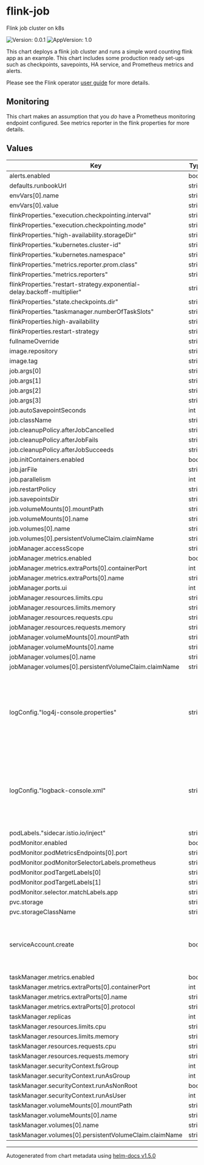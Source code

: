 # flink-job

Flink job cluster on k8s

![Version: 0.0.1](https://img.shields.io/badge/Version-0.0.1-informational?style=flat-square) ![AppVersion: 1.0](https://img.shields.io/badge/AppVersion-1.0-informational?style=flat-square)

This chart deploys a flink job cluster and runs a simple word counting flink app as an example.
This chart includes some production ready set-ups such as
checkpoints, savepoints, HA service, and Prometheus metrics and alerts.

Please see the Flink operator [user guide](https://github.com/GoogleCloudPlatform/flink-on-k8s-operator/blob/master/docs/user_guide.md) for more details.

## Monitoring

This chart makes an assumption that you _do_ have a Prometheus monitoring endpoint configured.
See metrics reporter in the flink properties for more details.

## Values

| Key | Type | Default | Description |
|-----|------|---------|-------------|
| alerts.enabled | bool | `true` |  |
| defaults.runbookUrl | string | `"https://github.com/Nextdoor/k8s-charts/blob/main/charts/flink-job/runbook.md"` |  |
| envVars[0].name | string | `"HADOOP_CLASSPATH"` |  |
| envVars[0].value | string | `"/opt/flink/opt/flink-metrics-prometheus-1.9.3.jar"` |  |
| flinkProperties."execution.checkpointing.interval" | string | `"10min"` |  |
| flinkProperties."execution.checkpointing.mode" | string | `"EXACTLY_ONCE"` |  |
| flinkProperties."high-availability.storageDir" | string | `"file:/savepoint/"` |  |
| flinkProperties."kubernetes.cluster-id" | string | `"{{ .Values.fullnameOverride }}"` |  |
| flinkProperties."kubernetes.namespace" | string | `"flink-sample-app"` |  |
| flinkProperties."metrics.reporter.prom.class" | string | `"org.apache.flink.metrics.prometheus.PrometheusReporter"` |  |
| flinkProperties."metrics.reporters" | string | `"prom"` |  |
| flinkProperties."restart-strategy.exponential-delay.backoff-multiplier" | string | `"2.0"` |  |
| flinkProperties."state.checkpoints.dir" | string | `"file:/savepoint/"` |  |
| flinkProperties."taskmanager.numberOfTaskSlots" | string | `"1"` |  |
| flinkProperties.high-availability | string | `"org.apache.flink.kubernetes.highavailability.KubernetesHaServicesFactory"` |  |
| flinkProperties.restart-strategy | string | `"exponential-delay"` |  |
| fullnameOverride | string | `"word-counting-cluster"` |  |
| image.repository | string | `"flink"` |  |
| image.tag | string | `"1.13.1"` |  |
| job.args[0] | string | `"--input"` |  |
| job.args[1] | string | `"./README.txt"` |  |
| job.args[2] | string | `"--output"` |  |
| job.args[3] | string | `"./OUTPUT.txt"` |  |
| job.autoSavepointSeconds | int | `30` |  |
| job.className | string | `"org.apache.flink.streaming.examples.wordcount.WordCount"` |  |
| job.cleanupPolicy.afterJobCancelled | string | `"KeepCluster"` |  |
| job.cleanupPolicy.afterJobFails | string | `"KeepCluster"` |  |
| job.cleanupPolicy.afterJobSucceeds | string | `"KeepCluster"` |  |
| job.initContainers.enabled | bool | `false` |  |
| job.jarFile | string | `"./examples/streaming/WordCount.jar"` |  |
| job.parallelism | int | `1` |  |
| job.restartPolicy | string | `"FromSavepointOnFailure"` |  |
| job.savepointsDir | string | `"/savepoint"` |  |
| job.volumeMounts[0].mountPath | string | `"/savepoint"` |  |
| job.volumeMounts[0].name | string | `"savepoint-storage"` |  |
| job.volumes[0].name | string | `"savepoint-storage"` |  |
| job.volumes[0].persistentVolumeClaim.claimName | string | `"word-counting-cluster-savepoint"` |  |
| jobManager.accessScope | string | `"Cluster"` |  |
| jobManager.metrics.enabled | bool | `true` |  |
| jobManager.metrics.extraPorts[0].containerPort | int | `9249` |  |
| jobManager.metrics.extraPorts[0].name | string | `"prom"` |  |
| jobManager.ports.ui | int | `8081` |  |
| jobManager.resources.limits.cpu | string | `"2"` |  |
| jobManager.resources.limits.memory | string | `"1400Mi"` |  |
| jobManager.resources.requests.cpu | string | `"100m"` |  |
| jobManager.resources.requests.memory | string | `"1000Mi"` |  |
| jobManager.volumeMounts[0].mountPath | string | `"/savepoint"` |  |
| jobManager.volumeMounts[0].name | string | `"savepoint-storage"` |  |
| jobManager.volumes[0].name | string | `"savepoint-storage"` |  |
| jobManager.volumes[0].persistentVolumeClaim.claimName | string | `"word-counting-cluster-savepoint"` |  |
| logConfig."log4j-console.properties" | string | `"rootLogger.level = INFO\nrootLogger.appenderRef.file.ref = LogFile\nrootLogger.appenderRef.console.ref = LogConsole\nappender.file.name = LogFile\nappender.file.type = File\nappender.file.append = false\nappender.file.fileName = ${sys:log.file}\nappender.file.layout.type = PatternLayout\nappender.file.layout.pattern = %d{yyyy-MM-dd HH:mm:ss,SSS} %-5p %-60c %x - %m%n\nappender.console.name = LogConsole\nappender.console.type = CONSOLE\nappender.console.layout.type = PatternLayout\nappender.console.layout.pattern = %d{yyyy-MM-dd HH:mm:ss,SSS} %-5p %-60c %x - %m%n\nlogger.akka.name = akka\nlogger.akka.level = INFO\nlogger.kafka.name= org.apache.kafka\nlogger.kafka.level = INFO\nlogger.hadoop.name = org.apache.hadoop\nlogger.hadoop.level = INFO\nlogger.zookeeper.name = org.apache.zookeeper\nlogger.zookeeper.level = INFO\nlogger.netty.name = org.apache.flink.shaded.akka.org.jboss.netty.channel.DefaultChannelPipeline\nlogger.netty.level = OFF\n"` |  |
| logConfig."logback-console.xml" | string | `"<configuration>\n  <appender name=\"console\" class=\"ch.qos.logback.core.ConsoleAppender\">\n    <encoder>\n      <pattern>%d{yyyy-MM-dd HH:mm:ss.SSS} [%thread] %-5level %logger{60} %X{sourceThread} - %msg%n</pattern>\n    </encoder>\n  </appender>\n  <appender name=\"file\" class=\"ch.qos.logback.core.FileAppender\">\n    <file>${log.file}</file>\n    <append>false</append>\n    <encoder>\n      <pattern>%d{yyyy-MM-dd HH:mm:ss.SSS} [%thread] %-5level %logger{60} %X{sourceThread} - %msg%n</pattern>\n    </encoder>\n  </appender>\n  <root level=\"INFO\">\n    <appender-ref ref=\"console\"/>\n    <appender-ref ref=\"file\"/>\n  </root>\n  <logger name=\"akka\" level=\"INFO\" />\n  <logger name=\"org.apache.kafka\" level=\"INFO\" />\n  <logger name=\"org.apache.hadoop\" level=\"INFO\" />\n  <logger name=\"org.apache.zookeeper\" level=\"INFO\" />\n  <logger name=\"org.apache.flink.shaded.akka.org.jboss.netty.channel.DefaultChannelPipeline\" level=\"ERROR\" />\n</configuration>\n"` |  |
| podLabels."sidecar.istio.io/inject" | string | `"false"` |  |
| podMonitor.enabled | bool | `true` |  |
| podMonitor.podMetricsEndpoints[0].port | string | `"prom"` |  |
| podMonitor.podMonitorSelectorLabels.prometheus | string | `"cluster-metrics"` |  |
| podMonitor.podTargetLabels[0] | string | `"cluster"` |  |
| podMonitor.podTargetLabels[1] | string | `"component"` |  |
| podMonitor.selector.matchLabels.app | string | `"flink"` |  |
| pvc.storage | string | `"1Gi"` |  |
| pvc.storageClassName | string | `"efs"` |  |
| serviceAccount.create | bool | `true` | (Boolean) whether to create the ServiceAccount we associate with the IAM Role. |
| taskManager.metrics.enabled | bool | `true` |  |
| taskManager.metrics.extraPorts[0].containerPort | int | `9249` |  |
| taskManager.metrics.extraPorts[0].name | string | `"prom"` |  |
| taskManager.metrics.extraPorts[0].protocol | string | `"TCP"` |  |
| taskManager.replicas | int | `1` |  |
| taskManager.resources.limits.cpu | string | `"2"` |  |
| taskManager.resources.limits.memory | string | `"1500Mi"` |  |
| taskManager.resources.requests.cpu | string | `"100m"` |  |
| taskManager.resources.requests.memory | string | `"1000Mi"` |  |
| taskManager.securityContext.fsGroup | int | `9999` |  |
| taskManager.securityContext.runAsGroup | int | `9999` |  |
| taskManager.securityContext.runAsNonRoot | bool | `true` |  |
| taskManager.securityContext.runAsUser | int | `9999` |  |
| taskManager.volumeMounts[0].mountPath | string | `"/savepoint"` |  |
| taskManager.volumeMounts[0].name | string | `"savepoint-storage"` |  |
| taskManager.volumes[0].name | string | `"savepoint-storage"` |  |
| taskManager.volumes[0].persistentVolumeClaim.claimName | string | `"word-counting-cluster-savepoint"` |  |

----------------------------------------------
Autogenerated from chart metadata using [helm-docs v1.5.0](https://github.com/norwoodj/helm-docs/releases/v1.5.0)
